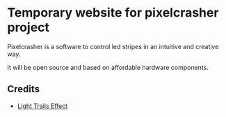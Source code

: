 # Temporary website for pixelcrasher project

Pixelcrasher is a software to control led stripes in an intuitive and creative way.

It will be open source and based on affordable hardware components.

## Credits

- [Light Trails Effect](https://tympanus.net/Tutorials/InfiniteLights/)
